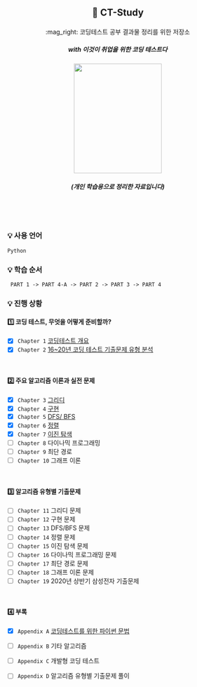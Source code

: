 <br/>


## <p align="center"> :book:  CT-Study
<p align="center"> :mag_right: 코딩테스트 공부 결과물 정리를 위한 저장소 </p> 
 
##### <p align="center"> <b> _with 이것이 취업을 위한 코딩 테스트다_ </b>
<p align="center"><img src="https://user-images.githubusercontent.com/43170505/223956451-74dcf5c2-318a-44df-9a09-6182088f6f73.png" width="200" height="250"/>

###### <p align="center"> <b> _(개인 학습용으로 정리한 자료입니다)_ </b>

<br/>
<br/>

### :bulb: 사용 언어
```
Python
```
 
### :bulb: 학습 순서
```
 PART 1 -> PART 4-A -> PART 2 -> PART 3 -> PART 4
```


### :bulb: 진행 상황
#### :one: 코딩 테스트, 무엇을 어떻게 준비할까?
- [x] `Chapter 1` [코딩테스트 개요](https://github.com/JeongEunJi1127/CT-Study/blob/master/PART%201/Chapter%201%2C%20%EC%BD%94%EB%94%A9%ED%85%8C%EC%8A%A4%ED%8A%B8%20%EA%B0%9C%EC%9A%94.md)
- [x] `Chapter 2` [16~20년 코딩 테스트 기출문제 유형 분석](https://github.com/JeongEunJi1127/CT-Study/blob/master/PART%201/Chapter%202%2C%2016~20%EB%85%84%20%EC%BD%94%EB%94%A9%20%ED%85%8C%EC%8A%A4%ED%8A%B8%20%EA%B8%B0%EC%B6%9C%EB%AC%B8%EC%A0%9C%20%EC%9C%A0%ED%98%95%20%EB%B6%84%EC%84%9D.md)

<br/>

#### :two: 주요 알고리즘 이론과 실전 문제
- [x] `Chapter 3` [그리디](https://github.com/JeongEunJi1127/CT-Study/blob/master/PART%202/Chapter%203%2C%20%EA%B7%B8%EB%A6%AC%EB%94%94.md) 
- [x] `Chapter 4` [구현](https://github.com/JeongEunJi1127/CT-Study/blob/master/PART%202/Chapter%204%2C%20%EA%B5%AC%ED%98%84.md)
- [x] `Chapter 5` [DFS/ BFS](https://github.com/JeongEunJi1127/CT-Study/blob/master/PART%202/Chapter%205%2C%20DFS%26BFS.md)
- [x] `Chapter 6` [정렬](https://github.com/JeongEunJi1127/CT-Study/blob/master/PART%202/Chapter%206%2C%20%EC%A0%95%EB%A0%AC.md)
- [x] `Chapter 7` [이진 탐색](https://github.com/JeongEunJi1127/CT-Study/blob/master/PART%202/Chapter%207%2C%20%EC%9D%B4%EC%A7%84%20%ED%83%90%EC%83%89.md)
- [ ] `Chapter 8` 다이나믹 프로그래밍
- [ ] `Chapter 9` 최단 경로
- [ ] `Chapter 10` 그래프 이론

<br/>

#### :three: 알고리즘 유형별 기출문제
- [ ] `Chapter 11` 그리디 문제
- [ ] `Chapter 12` 구현 문제
- [ ] `Chapter 13` DFS/BFS 문제
- [ ] `Chapter 14` 정렬 문제
- [ ] `Chapter 15` 이진 탐색 문제
- [ ] `Chapter 16` 다이나믹 프로그래밍 문제
- [ ] `Chapter 17` 최단 경로 문제
- [ ] `Chapter 18` 그래프 이론 문제
- [ ] `Chapter 19` 2020년 상반기 삼성전자 기출문제

<br/>

#### :four: 부록
- [x] `Appendix A` [코딩테스트를 위한 파이썬 문법](https://github.com/JeongEunJi1127/CT-Study/tree/master/PART%204)
- [ ] `Appendix B` 기타 알고리즘
- [ ] `Appendix C` 개발형 코딩 테스트
- [ ] `Appendix D` 알고리즘 유형별 기출문제 풀이



